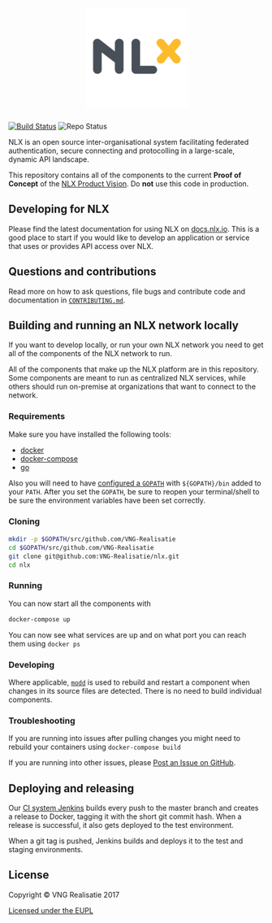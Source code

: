 <h1 align="center"><img alt="NLX" src="logo.png" width="200"></h1>

[![Build Status](https://jenkins.nlx.io/job/nlx-release-master/badge/icon?style=plastic)](https://jenkins.nlx.io/) ![Repo Status](https://img.shields.io/badge/status-proof%20of%20concept-lightgrey.svg?longCache=true&style=plastic)

NLX is an open source inter-organisational system facilitating federated authentication, secure connecting and protocolling in a large-scale, dynamic API landscape.

This repository contains all of the components to the current **Proof of Concept** of the [NLX Product Vision](https://docs.nlx.io/introduction/product-vision/). Do **not** use this code in production.

## Developing for NLX
Please find the latest documentation for using NLX on [docs.nlx.io](https://docs.nlx.io). This is a good place to start if you would like to develop an application or service that uses or provides API access over NLX.

## Questions and contributions
Read more on how to ask questions, file bugs and contribute code and documentation in [`CONTRIBUTING.md`](CONTRIBUTING.md).

## Building and running an NLX network locally
If you want to develop locally, or run your own NLX network you need to get all of the components of the NLX network to run.

All of the components that make up the NLX platform are in this repository.
Some components are meant to run as centralized NLX services, while others should run on-premise at organizations that want to connect to the network.

### Requirements
Make sure you have installed the following tools:

- [docker](https://docs.docker.com/)
- [docker-compose](https://docs.docker.com/compose/)
- [go](https://golang.org/doc/install)

Also you will need to have [configured a `GOPATH`](https://github.com/golang/go/wiki/SettingGOPATH) with `${GOPATH}/bin` added to your `PATH`.
After you set the `GOPATH`, be sure to reopen your terminal/shell to be sure the environment variables have been set correctly.

### Cloning
```bash
mkdir -p $GOPATH/src/github.com/VNG-Realisatie
cd $GOPATH/src/github.com/VNG-Realisatie
git clone git@github.com:VNG-Realisatie/nlx.git
cd nlx
```

### Running
You can now start all the components with
```bash
docker-compose up
```

You can now see what services are up and on what port you can reach them using `docker ps`

### Developing

Where applicable, [`modd`](https://github.com/cortesi/modd) is used to rebuild and restart a component when changes in its source files are detected.
There is no need to build individual components.

### Troubleshooting
If you are running into issues after pulling changes you might need to rebuild your containers using `docker-compose build`

If you are running into other issues, please [Post an Issue on GitHub](https://github.com/VNG-Realisatie/nlx/issues/new).

## Deploying and releasing
Our [CI system Jenkins](https://jenkins.nlx.io/) builds every push to the master branch and creates a release to Docker, tagging it with the short git commit hash.
When a release is successful, it also gets deployed to the test environment.

When a git tag is pushed, Jenkins builds and deploys it to the test and staging environments.

## License
Copyright © VNG Realisatie 2017

[Licensed under the EUPL](LICENCE.md)
